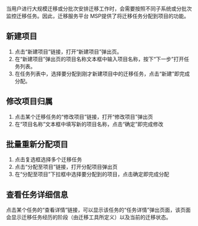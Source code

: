 当用户进行大规模迁移或分批次安排迁移工作时，会需要按照不同子系统或分批次监控迁移任务。因此，迁移服务平台 MSP提供了将迁移任务分配到项目的功能。
## 新建项目
1. 点击“新建项目”链接，打开“新建项目”弹出页。
2. 在“新建项目”弹出页的项目名称文本框中输入项目名称，按下“下一步”打开任务列表。
3. 在任务列表中，选择要分配到刚才新建项目中的迁移任务，点击“新建”即完成分配。

## 修改项目归属
1. 点击某个迁移任务的“修改项目”链接，打开“修改项目”弹出页
2. 在“项目名称”文本框中填写新的项目名称，点击“确定”即完成修改

## 批量重新分配项目
1. 点击复选框选择多个迁移任务
2. 点击“分配至项目”链接，打开分配项目弹出页
3. 在“分配至项目”下拉框中选择要分配到的项目，点击确定即完成分配

## 查看任务详细信息
点击某个任务的“查看详情”链接，可以显示该任务的“任务详情”弹出页面，该页面会显示迁移任务经历的阶段（由迁移工具所定义）以及当前的迁移状态。
